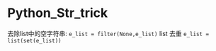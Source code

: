 # Python_Str_trick

去除list中的空字符串:   `e_list = filter(None,e_list)` 
list 去重              `e_list = list(set(e_list))`

